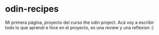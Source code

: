 
# odin-recipes
Mi primera página, proyecto del curso the odin project.
Acá voy a escribir todo lo que aprendí e hice en el proyecto, es una review y una reflexion :)
